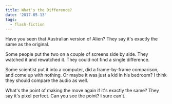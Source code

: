 ```yaml
---
title: What's the Difference?
date: '2017-05-13'
tags:
  - flash-fiction
---
```


Have you seen that Australian version of Alien? They say it's exactly the same
as the original.

<!-- truncate -->

Some people put the two on a couple of screens side by side. They watched it and
rewatched it. They could not find a single difference.

Some scientist put it into a computer, did a frame-by-frame comparison, and come
up with nothing. Or maybe it was just a kid in his bedroom? I think they should
compare the audio as well.

What's the point of making the move again if it's exactly the same? They say
it's pixel perfect. Can you see the point? I sure can't.
